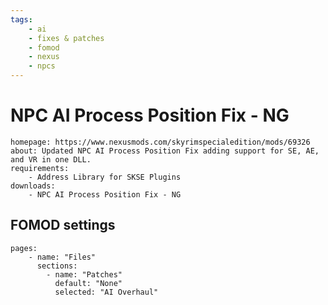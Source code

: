 ```yaml
---
tags:
    - ai
    - fixes & patches
    - fomod
    - nexus
    - npcs
---
```


# NPC AI Process Position Fix - NG

```project_info
homepage: https://www.nexusmods.com/skyrimspecialedition/mods/69326
about: Updated NPC AI Process Position Fix adding support for SE, AE, and VR in one DLL.
requirements:
    - Address Library for SKSE Plugins
downloads:
    - NPC AI Process Position Fix - NG
```

## FOMOD settings

```fomod_settings
pages:
    - name: "Files"
      sections:
        - name: "Patches"
          default: "None"
          selected: "AI Overhaul"
```
